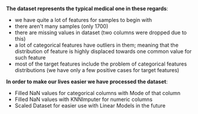 __The dataset represents the typical medical one in these regards__:
- we have quite a lot of features for samples to begin with
- there aren't many samples (only 1700)
- there are missing values in dataset (two columns were dropped due to this)
- a lot of categorical features have outliers in them; meaning that the distribution of feature is highly displaced towards one common value for such feature
- most of the target features include the problem of categorical features distributions (we have only a few positive cases for target features)

__In order to make our lives easier we have processed the dataset__:
- Filled NaN values for categorical columns with Mode of that column
- Filled NaN values with KNNImputer for numeric columns
- Scaled Dataset for easier use with Linear Models in the future

